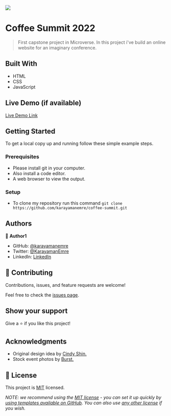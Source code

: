 ![](https://img.shields.io/badge/Microverse-blueviolet)

# Coffee Summit 2022

> First capstone project in Microverse. In this project i've build an online website for an imaginary conference. 

## Built With

- HTML
- CSS
- JavaScript

## Live Demo (if available)

[Live Demo Link](https://karayamanemre.github.io/coffee-summit/)

## Getting Started

To get a local copy up and running follow these simple example steps.

### Prerequisites

   - Please install git in your computer.
   - Also install a code editor.
   - A web browser to view the output.

### Setup

   - To clone my repository run this command `git clone https://github.com/karayamanemre/coffee-summit.git` 

## Authors

👤 **Author1**

- GitHub: [@karayamanemre](https://github.com/karayamanemre)
- Twitter: [@KarayamanEmre](https://twitter.com/KarayamanEmre)
- LinkedIn: [LinkedIn](https://www.linkedin.com/in/emre-karayaman-a7b45b243/)

## 🤝 Contributing

Contributions, issues, and feature requests are welcome!

Feel free to check the [issues page](../../issues/).

## Show your support

Give a ⭐️ if you like this project!

## Acknowledgments

- Original design idea by [Cindy Shin.](https://www.behance.net/adagio07)
- Stock event photos by [Burst.](https://stocksnap.io/author/burstshopify)

## 📝 License

This project is [MIT](./LICENSE) licensed.

_NOTE: we recommend using the [MIT license](https://choosealicense.com/licenses/mit/) - you can set it up quickly by [using templates available on GitHub](https://docs.github.com/en/communities/setting-up-your-project-for-healthy-contributions/adding-a-license-to-a-repository). You can also use [any other license](https://choosealicense.com/licenses/) if you wish._